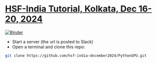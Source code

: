 # [HSF-India Tutorial, Kolkata, Dec 16-20, 2024](https://indico.cern.ch/event/1461967/overview)

[![Binder](https://binderhub.ssl-hep.org/badge_logo.svg)](https://binderhub.ssl-hep.org/v2/gh/davidlange6/courses-hsf-india-december2024/gpu?gpuCount=1)

* Start a server (the url is posted to Slack)
* Open a terminal and clone this repo:
```bash
git clone https://github.com/hsf-india-december2024/PythonGPU.git
```
